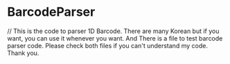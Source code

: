 # BarcodeParser

// This is the code to parser 1D Barcode. There are many Korean but if you want, you can use it whenever you want. And There is a file to test barcode parser code. Please check both files if you can't understand my code. Thank you.
